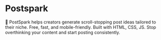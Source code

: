 # Postspark
🚀 PostSpark helps creators generate scroll-stopping post ideas tailored to their niche. Free, fast, and mobile-friendly. Built with HTML, CSS, JS. Stop overthinking your content and start posting consistently.
